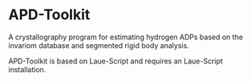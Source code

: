 # APD-Toolkit
A crystallography program for estimating hydrogen ADPs based on the invariom database and segmented rigid body analysis.

APD-Toolkit is based on Laue-Script and requires an Laue-Script installation.
